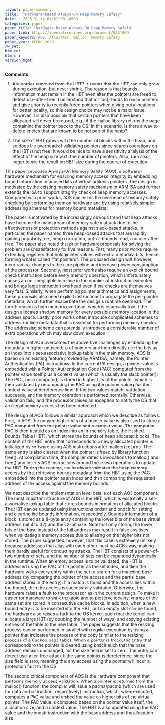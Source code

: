 ```yaml
---
layout: paper-summary
title:  "Hardware-based Always-On Heap Memory Safety"
date:   2023-01-14 01:52:00 -0500
categories: paper
paper_title: "Hardware-based Always-On Heap Memory Safety"
paper_link: https://ieeexplore.ieee.org/document/9251969
paper_keyword: AOS; Allocator; malloc; Memory Safety
paper_year: MICRO 2020
rw_set:
htm_cd:
htm_cr:
version_mgmt:
---
```


**Comments:**

1. Are entries removed from the HBT? It seems that the HBT can only grow during execution, but never shrink.
The reason is that bounds information must remain in the HBT even after the pointers are freed to detect use-after-free.
I understand that malloc() tends to reuse pointers and give priority to recently freed pointers when giving out
allocations for better locality, so this design choice may not be a major issue. However, it is also possible 
that certain pointers that have been allocated will never be reused, e.g., if the malloc library returns the page 
containing the pointer back to the OS.
In this scenario, is there a way to delete entries that are known to be not part of the heap?

2. The size of HBT grows with the number of blocks within the heap, and so does the overhead of validating 
pointers since search operations on the HBT is not free. It would be nice to have a sensitivity analysis of the 
effect of the heap size w.r.t. the number of pointers. Also, I am also eager to see the result on HBT size
during the course of execution.

This paper proposes Always-On Memory Safety (AOS), a software-hardware mechanism for ensuring memory access integrity
by embedding bound information in unused bits of virtual address pointers. The design is motivated by the existing 
memory safety mechanism in ARM ISA and further extends the ISA to support integrity check of heap memory accesses. 
Compared with prior works, AOS minimizes the overhead of memory safety checking by performing them on hardware and 
by using relatively simpler addressing schemes for memory bound metadata.

The paper is motivated by the increasingly obvious trend that heap attacks have become the mainstream of memory
safety attack due to the effectiveness of protection methods against stack-based attacks. In particular, the paper
named three heap-based attacks that are rapidly gaining popularity, i.e., heap corruption, out-of-bounds read, and 
use-after-free. The paper also noted that prior hardware proposals for solving the problem are unsatisfactory 
for five reasons. First, many prior works require extending registers that hold pointer values with extra metadata 
bits, hence forming what is called "fat pointers". The proposed design will, however, incur radical changes to the 
core pipeline and increase power consumption of the processor.
Secondly, most prior works also require an explicit bound checks instruction before every memory operation, which
unfortunately causes an non-negligible increase in the number of instruction executed and brings large instruction 
overhead even if the checks are themselves very fast. Similarly, when performing pointer arithmetics and assignments,
these proposals also need explicit instructions to propagate the per-pointer metadata, which further exacerbate the 
design's runtime overhead. The fourth reason is high memory overhead, which is especially true if the design 
allocates shadow memory for every possible memory location in the address space.
Lastly, prior works often introduce complicated schemes to address runtime metadata that is essential for performing 
memory checks. The addressing scheme can potentially introduce a considerable number of extra operations 
which may slow down execution.

The design of AOS overcomes the above five challenges by embedding the metadata in higher unused bits of pointers and 
then directly use the bits as an index into a set-associative lookup table in the main memory. 
AOS is based on an existing feature provided by ARM ISA, namely, the Pointer Authentication (PA) instructions. 
In the current PA design, a pointer value is embedded with a Pointer Authentication Code (PAC) computed from the 
pointer value itself plus a context value (which is usually the stack pointer). The PAC, once computed, is stored
in higher bits of the pointer, which is then validated by recomputing the PAC using the pointer value plus the 
context value at dereference time. If the two values match, validation succeeds, and the memory operation is 
performed normally. Otherwise, validation fails, and the processor raises an exception to notify the OS that an 
illegal memory access has been detected.

The design of AOS follows a similar approach which we describe as follows. First, in AOS, the unused higher bits of 
a pointer value is also used to store a PAC computed from the pointer value and a context value. The computed PAC
is then treated as an index into an in-memory table, the Hashed Bounds Table (HBT), which stores the bounds of heap 
allocated blocks. The content of the HBT entry that corresponds to a newly allocated pointer is initialized by software 
using AOS instructions after malloc() returns. The same entry is also cleared when the pointer is freed by library 
function free(). At compilation time, the compiler detects invocations to malloc() and free() and inserts AOS
instructions around these two operations to update the HBT. During the runtime, the hardware validates the heap
memory access by first retrieving bounds metadata from the HBT using the PAC embedded into the pointer as an index
and then comparing the requested address of the access against the memory bounds.

We next describe the implementation level details of each AOS component.
The most important structure of AOS is the HBT, which is essentially a set-associative lookup table that stores 
bounds information of allocated blocks. The HBT can be updated using instructions bndstr and bndclr for setting 
and clearing the bounds information, respectively. Bounds information of a block is stored as a 8-byte entry
containing the lower bits of the base virtual address (bit 4 to 32) and the 32-bit size. Note that only storing the 
lower bits of the base instead of the full address may result in false positives when validating a memory access
due to aliasing on the higher bits not stored. The paper suggested, however, that this case is extremely unlikely
because addresses that alias with each other must be 4GB away, making them hardly useful for conducting attacks.
The HBT consists of a power-of-two number of sets, and the number of sets can be expanded dynamically 
in the runtime. When an emory access is to be validated, the HBT is addressed using the PAC of the pointer as 
the set index, and then the hardware walks every entry within the set to search for a matching base address
(by comparing the pointer of the access and the partial base address stored in the entry). If a match is found and 
the access lies within the bound, then the access is successfully validated. Otherwise, the hardware raises a
fault to the processor as in the current design.
To make it easier for hardware to walk the table and to preserve locality, entries of the same set are stored in 
consecutive cache blocks. 
In addition, when a new bound entry is to be inserted into the HBT, but no empty slot can be found, the hardware
also raises a fault to the OS kernel, such that the kernel can allocate a large HBT (by doubling the number of ways)
and copying existing entries of the table to the new table. The paper suggests that the resizing process can be 
performed in parallel with regular execution by using a pointer that indicates the process of the copy
(similar to the resizing process of a Cuckoo page table).
When a pointer is freed, the entry that corresponds to the pointer is cleared using bndclr such that the base 
address remains unchanged, but the size field is set to zero. The entry can detect use-after-free attack
if the same pointer is dereference, since the size field is zero, meaning that any access using the pointer will
incur a protection fault to the OS.

The second critical component of AOS is the hardware component that performs memory access validation. When a 
pointer is returned from the malloc() function, the compiler will issue a pacma/pacmb (which are used for data and 
instruction, respectively) instruction, which, when executed, computes a PAC value and embed the value on higher
bits of the virtual pointer. The PAC value is computed based on the pointer value itself, the allocation size, and a 
context value. The HBT is also updated using the PAC value and the bndstr instruction with the base address and the 
allocation size.

